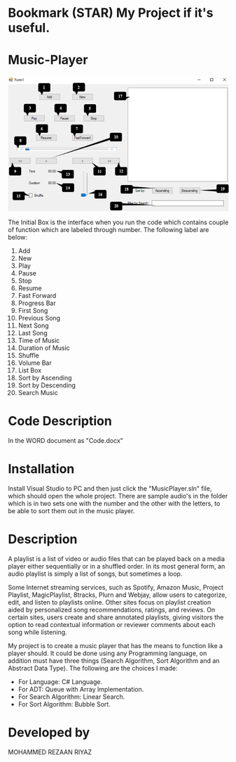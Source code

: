# Bookmark (STAR) My Project if it's useful.
# Music-Player
<p align="center">
  <img src="./UI/display.PNG" />
</p>

 The Initial Box is the interface when you run the code which contains couple of function which are labeled through number. The following label are below:
1.	Add		 				
2.	New
3.	Play
4.	Pause
5.	Stop
6.	Resume
7.	Fast Forward
8.	Progress Bar
9.	First Song
10.	Previous Song
11.	Next Song
12.	Last Song
13.	Time of Music
14.	Duration of Music
15.	Shuffle
16.	Volume Bar
17.	List Box
18.	Sort by Ascending
19.	Sort by Descending 
20.	Search Music


# Code Description
In the WORD document as "Code.docx"

# Installation
Install Visual Studio to PC and then just click the "MusicPlayer.sln" file, which should open the whole project. There are sample audio's in the folder which is in two sets
one with the number and the other with the letters, to be able to sort them out in the music player.

# Description

A playlist is a list of video or audio files that can be played back on a media player either sequentially or in a shuffled order. In its most general form, an audio playlist is simply a list of songs, but sometimes a loop.

Some Internet streaming services, such as Spotify, Amazon Music, Project Playlist, MagicPlaylist, 8tracks, Plurn and Webjay, allow users to categorize, edit, and listen to playlists online. Other sites focus on playlist creation
aided by personalized song recommendations, ratings, and reviews. On certain sites, users create and share annotated playlists, giving visitors the option to read contextual information or reviewer comments about each song while listening.

My project is to create a music player that has the means to function like a player should. It could be done using any Programming language, on addition must have three things (Search Algorithm, Sort Algorithm and an Abstract Data Type).
The following are the choices I made:

*	For Language: C# Language.
*	For ADT: Queue with Array Implementation.
*	For Search Algorithm: Linear Search.
*	For Sort Algorithm: Bubble Sort.


# Developed by
MOHAMMED REZAAN RIYAZ


